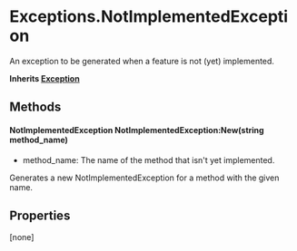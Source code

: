 # Exceptions.NotImplementedException
An exception to be generated when a feature is not (yet) implemented.

**Inherits [Exception](Classes/Exception)**

## Methods
#### NotImplementedException NotImplementedException:New(string method_name)
- method_name: The name of the method that isn't yet implemented.

Generates a new NotImplementedException for a method with the given name.


## Properties
[none]


